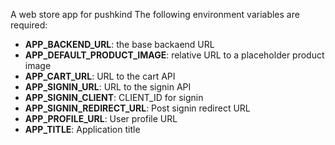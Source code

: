 A web store app for pushkind
The following environment variables are required:
 - **APP_BACKEND_URL**: the base backaend URL
 - **APP_DEFAULT_PRODUCT_IMAGE**: relative URL to a placeholder product image
 - **APP_CART_URL**: URL to the cart API
 - **APP_SIGNIN_URL**: URL to the signin API
 - **APP_SIGNIN_CLIENT**: CLIENT_ID for signin
 - **APP_SIGNIN_REDIRECT_URL**: Post signin redirect URL
 - **APP_PROFILE_URL**: User profile URL
 - **APP_TITLE**: Application title
